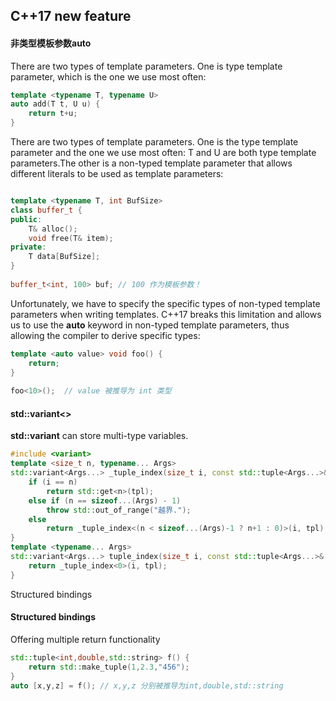 ## C++17 new feature

#### 非类型模板参数auto

There are two types of template parameters. One is type template parameter, which is the one we use most often:

```C++
template <typename T, typename U>
auto add(T t, U u) {
    return t+u;
}
```

There are two types of template parameters. One is the type template parameter and the one we use most often: T and U are both type template parameters.The other is a non-typed template parameter that allows different literals to be used as template parameters:

```C++

template <typename T, int BufSize>
class buffer_t {
public:
    T& alloc();
    void free(T& item);
private:
    T data[BufSize];
}
 
buffer_t<int, 100> buf; // 100 作为模板参数！
```

Unfortunately, we have to specify the specific types of non-typed template parameters when writing templates. C++17 breaks this limitation and allows us to use the **auto** keyword in non-typed template parameters, thus allowing the compiler to derive specific types:

```C++
template <auto value> void foo() {
    return;
}
 
foo<10>();  // value 被推导为 int 类型

```

#### std::variant\<\>

**std::variant** can store multi-type variables.

```C++
#include <variant>
template <size_t n, typename... Args>
std::variant<Args...> _tuple_index(size_t i, const std::tuple<Args...>& tpl) {
    if (i == n)
        return std::get<n>(tpl);
    else if (n == sizeof...(Args) - 1)
        throw std::out_of_range("越界.");
    else
        return _tuple_index<(n < sizeof...(Args)-1 ? n+1 : 0)>(i, tpl);
}
template <typename... Args>
std::variant<Args...> tuple_index(size_t i, const std::tuple<Args...>& tpl) {
    return _tuple_index<0>(i, tpl);
}

```



Structured bindings









 #### Structured bindings

Offering multiple return functionality

```C++
std::tuple<int,double,std::string> f() {
    return std::make_tuple(1,2.3,"456");
}
auto [x,y,z] = f(); // x,y,z 分别被推导为int,double,std::string

```

